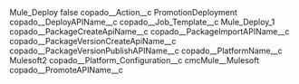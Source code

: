 <?xml version="1.0" encoding="UTF-8"?>
<CustomMetadata xmlns="http://soap.sforce.com/2006/04/metadata" xmlns:xsi="http://www.w3.org/2001/XMLSchema-instance" xmlns:xsd="http://www.w3.org/2001/XMLSchema">
    <label>Mule_Deploy</label>
    <protected>false</protected>
    <values>
        <field>copado__Action__c</field>
        <value xsi:type="xsd:string">PromotionDeployment</value>
    </values>
    <values>
        <field>copado__DeployAPIName__c</field>
        <value xsi:nil="true"/>
    </values>
    <values>
        <field>copado__Job_Template__c</field>
        <value xsi:type="xsd:string">Mule_Deploy_1</value>
    </values>
    <values>
        <field>copado__PackageCreateApiName__c</field>
        <value xsi:nil="true"/>
    </values>
    <values>
        <field>copado__PackageImportAPIName__c</field>
        <value xsi:nil="true"/>
    </values>
    <values>
        <field>copado__PackageVersionCreateApiName__c</field>
        <value xsi:nil="true"/>
    </values>
    <values>
        <field>copado__PackageVersionPublishAPIName__c</field>
        <value xsi:nil="true"/>
    </values>
    <values>
        <field>copado__PlatformName__c</field>
        <value xsi:type="xsd:string">Mulesoft2</value>
    </values>
    <values>
        <field>copado__Platform_Configuration__c</field>
        <value xsi:type="xsd:string">cmcMule__Mulesoft</value>
    </values>
    <values>
        <field>copado__PromoteAPIName__c</field>
        <value xsi:nil="true"/>
    </values>
</CustomMetadata>
